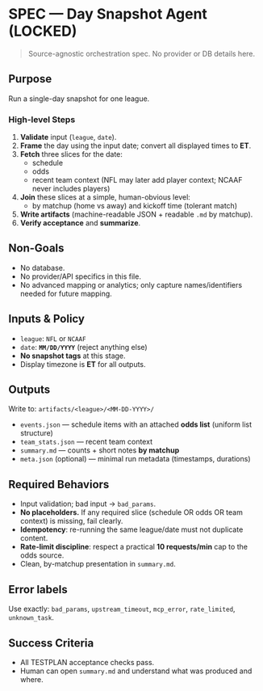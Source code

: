 # SPEC — Day Snapshot Agent (LOCKED)

> Source-agnostic orchestration spec. No provider or DB details here.

## Purpose
Run a single-day snapshot for one league.

### High-level Steps
1) **Validate** input (`league`, `date`).
2) **Frame** the day using the input date; convert all displayed times to **ET**.
3) **Fetch** three slices for the date:
   - schedule
   - odds
   - recent team context (NFL may later add player context; NCAAF never includes players)
4) **Join** these slices at a simple, human-obvious level:
   - by matchup (home vs away) and kickoff time (tolerant match)
5) **Write artifacts** (machine-readable JSON + readable `.md` by matchup).
6) **Verify acceptance** and **summarize**.

## Non-Goals
- No database.
- No provider/API specifics in this file.
- No advanced mapping or analytics; only capture names/identifiers needed for future mapping.

## Inputs & Policy
- `league`: `NFL` or `NCAAF`
- `date`: **`MM/DD/YYYY`** (reject anything else)
- **No snapshot tags** at this stage.
- Display timezone is **ET** for all outputs.

## Outputs
Write to: `artifacts/<league>/<MM-DD-YYYY>/`
- `events.json` — schedule items with an attached **odds list** (uniform list structure)
- `team_stats.json` — recent team context
- `summary.md` — counts + short notes **by matchup**
- `meta.json` (optional) — minimal run metadata (timestamps, durations)

## Required Behaviors
- Input validation; bad input → `bad_params`.
- **No placeholders.** If any required slice (schedule OR odds OR team context) is missing, fail clearly.
- **Idempotency**: re-running the same league/date must not duplicate content.
- **Rate-limit discipline**: respect a practical **10 requests/min** cap to the odds source.
- Clean, by-matchup presentation in `summary.md`.

## Error labels
Use exactly: `bad_params`, `upstream_timeout`, `mcp_error`, `rate_limited`, `unknown_task`.

## Success Criteria
- All TESTPLAN acceptance checks pass.
- Human can open `summary.md` and understand what was produced and where.
